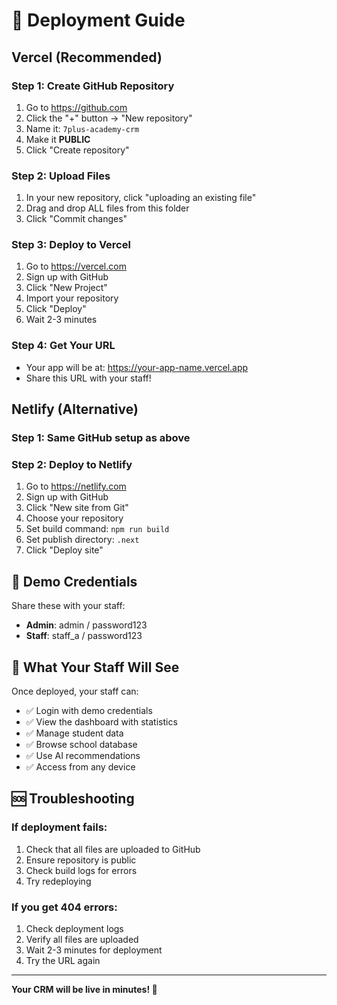 # 🚀 Deployment Guide

## Vercel (Recommended)

### Step 1: Create GitHub Repository
1. Go to https://github.com
2. Click the "+" button → "New repository"
3. Name it: `7plus-academy-crm`
4. Make it **PUBLIC**
5. Click "Create repository"

### Step 2: Upload Files
1. In your new repository, click "uploading an existing file"
2. Drag and drop ALL files from this folder
3. Click "Commit changes"

### Step 3: Deploy to Vercel
1. Go to https://vercel.com
2. Sign up with GitHub
3. Click "New Project"
4. Import your repository
5. Click "Deploy"
6. Wait 2-3 minutes

### Step 4: Get Your URL
- Your app will be at: https://your-app-name.vercel.app
- Share this URL with your staff!

## Netlify (Alternative)

### Step 1: Same GitHub setup as above

### Step 2: Deploy to Netlify
1. Go to https://netlify.com
2. Sign up with GitHub
3. Click "New site from Git"
4. Choose your repository
5. Set build command: `npm run build`
6. Set publish directory: `.next`
7. Click "Deploy site"

## 🔐 Demo Credentials

Share these with your staff:
- **Admin**: admin / password123
- **Staff**: staff_a / password123

## 📱 What Your Staff Will See

Once deployed, your staff can:
- ✅ Login with demo credentials
- ✅ View the dashboard with statistics
- ✅ Manage student data
- ✅ Browse school database
- ✅ Use AI recommendations
- ✅ Access from any device

## 🆘 Troubleshooting

### If deployment fails:
1. Check that all files are uploaded to GitHub
2. Ensure repository is public
3. Check build logs for errors
4. Try redeploying

### If you get 404 errors:
1. Check deployment logs
2. Verify all files are uploaded
3. Wait 2-3 minutes for deployment
4. Try the URL again

---

**Your CRM will be live in minutes! 🎉**
